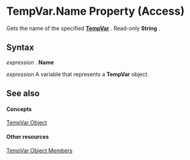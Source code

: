 
# TempVar.Name Property (Access)

Gets the name of the specified  **[TempVar](4a0429e6-bcfa-7a8b-7030-6e88c2f1a71d.md)** . Read-only **String** .


## Syntax

 _expression_ . **Name**

 _expression_ A variable that represents a **TempVar** object.


## See also


#### Concepts


[TempVar Object](4a0429e6-bcfa-7a8b-7030-6e88c2f1a71d.md)
#### Other resources


[TempVar Object Members](1d8ac3a8-3116-6ce5-90c0-83265d7b79c4.md)
